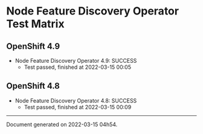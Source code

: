 
Node Feature Discovery Operator Test Matrix
===========================================

OpenShift 4.9
-------------



* Node Feature Discovery Operator 4.9: SUCCESS
  - Test passed, finished at 2022-03-15 00:05

OpenShift 4.8
-------------



* Node Feature Discovery Operator 4.8: SUCCESS
  - Test passed, finished at 2022-03-15 00:09

---
Document generated on 2022-03-15 04h54.
